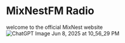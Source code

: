 # MixNestFM Radio
welcome to the official MixNest website
![ChatGPT Image Jun 8, 2025 at 10_56_29 PM](https://github.com/user-attachments/assets/151d426f-b4ef-445c-ac7e-e93f41f92a88)
